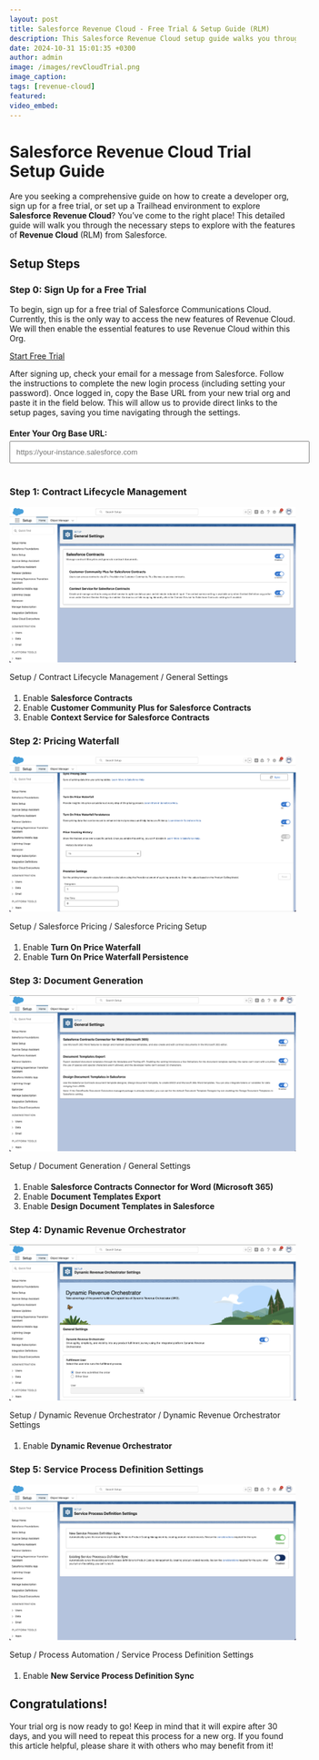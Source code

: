```yaml
---
layout: post
title: Salesforce Revenue Cloud - Free Trial & Setup Guide (RLM)
description: This Salesforce Revenue Cloud setup guide walks you through starting a free trial and configuring essential features like product catalogs, pricing models, and discounting structures. Follow these steps to explore Revenue Cloud’s powerful capabilities in managing revenue lifecycles and customer pricing.
date: 2024-10-31 15:01:35 +0300
author: admin
image: /images/revCloudTrial.png
image_caption: 
tags: [revenue-cloud]
featured:
video_embed: 
---
```

# Salesforce Revenue Cloud Trial Setup Guide

Are you seeking a comprehensive guide on how to create a developer org, sign up for a free trial, or set up a Trailhead environment to explore **Salesforce Revenue Cloud**? You’ve come to the right place! This detailed guide will walk you through the necessary steps to explore with the features of **Revenue Cloud** (RLM) from Salesforce.

## Setup Steps

### Step 0: Sign Up for a Free Trial

To begin, sign up for a free trial of Salesforce Communications Cloud. Currently, this is the only way to access the new features of Revenue Cloud. We will then enable the essential features to use Revenue Cloud within this Org.

<a href="https://www.salesforce.com/form/signup/comms-cloud-learning-trial/" class="button button--primary" target="_blank" rel="noopener noreferrer">
    Start Free Trial
</a>

After signing up, check your email for a message from Salesforce. Follow the instructions to complete the new login process (including setting your password). Once logged in, copy the Base URL from your new trial org and paste it in the field below. This will allow us to provide direct links to the setup pages, saving you time navigating through the settings.

<div style="margin-top: 20px; margin-bottom: 40px;">
  <label for="base-url" style="font-weight: bold;">Enter Your Org Base URL:</label>
  <input type="text" id="base-url" name="base-url" placeholder="https://your-instance.salesforce.com" style="width: 100%; padding: 10px; margin-top: 5px;" onblur="updateUrls()" required>
</div>

### Step 1: Contract Lifecycle Management

![Setting Contract Lifecycle Management](/images/settingsCLM.png)
<div class="dynamicLinkDiv" id="clm-url-container"><a id="clm-url" target="_blank">Setup / Contract Lifecycle Management / General Settings</a></div>

1. Enable **Salesforce Contracts**  
2. Enable **Customer Community Plus for Salesforce Contracts**  
3. Enable **Context Service for Salesforce Contracts**

### Step 2: Pricing Waterfall

![Setting Price Waterfall](/images/settingPriceWaterfall.png)
<div class="dynamicLinkDiv" id="waterfall-url-container"><a id="waterfall-url" target="_blank">Setup / Salesforce Pricing / Salesforce Pricing Setup</a></div>

1. Enable **Turn On Price Waterfall**  
2. Enable **Turn On Price Waterfall Persistence**

### Step 3: Document Generation

![Setting Document Generation](/images/settingsDocGen.png)
<div class="dynamicLinkDiv" id="docgen-url-container"><a id="docgen-url" target="_blank">Setup / Document Generation / General Settings</a></div>

1. Enable **Salesforce Contracts Connector for Word (Microsoft 365)**  
2. Enable **Document Templates Export**  
3. Enable **Design Document Templates in Salesforce**

### Step 4: Dynamic Revenue Orchestrator

![Setting Dynamic Revenue Orchestrator](/images/settingsRevOrch.png)
<div class="dynamicLinkDiv" id="revenue-orch-url-container"><a id="revenue-orch-url" target="_blank">Setup / Dynamic Revenue Orchestrator / Dynamic Revenue Orchestrator Settings</a></div>

1. Enable **Dynamic Revenue Orchestrator**

### Step 5: Service Process Definition Settings

![Setting Service Process Definition Settings](/images/settingsServiceProcess.png)
<div class="dynamicLinkDiv" id="service-process-url-container"><a id="service-process-url" target="_blank">Setup / Process Automation / Service Process Definition Settings</a></div>

1. Enable **New Service Process Definition Sync**

## Congratulations!

Your trial org is now ready to go! Keep in mind that it will expire after 30 days, and you will need to repeat this process for a new org. If you found this article helpful, please share it with others who may benefit from it!

<script>
  function updateUrls() {
    const baseUrl = document.getElementById("base-url").value.trim();
    console.log('baseURL: ',baseUrl);
    if (baseUrl) {
      document.getElementById("clm-url").href = `${baseUrl}/lightning/setup/ClmGeneralSettings/home`;
      document.getElementById("clm-url").style.color = 'blue';
      document.getElementById("clm-url").style.textDecoration = 'underline';

      document.getElementById("waterfall-url").href = `${baseUrl}/lightning/setup/CorePricingSetup/home`;
      document.getElementById("waterfall-url").style.color = 'blue';
      document.getElementById("waterfall-url").style.textDecoration = 'underline';

      document.getElementById("docgen-url").href = `${baseUrl}/lightning/setup/GeneralSettings/home`;
      document.getElementById("docgen-url").style.color = 'blue';
      document.getElementById("docgen-url").style.textDecoration = 'underline';

      document.getElementById("revenue-orch-url").href = `${baseUrl}/lightning/setup/DynamicFulfillmentOrchestratorSetupNode/home`;
      document.getElementById("revenue-orch-url").style.color = 'blue';
      document.getElementById("revenue-orch-url").style.textDecoration = 'underline';

      document.getElementById("service-process-url").href = `${baseUrl}/lightning/setup/ServiceProcessPrefSettings/home`;
      document.getElementById("service-process-url").style.color = 'blue';
      document.getElementById("service-process-url").style.textDecoration = 'underline';
    } 
  }
</script>

<style>
  .dynamicLinkDiv{
    margin-bottom: 20px;
  }
</style>
